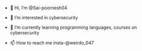- 👋 Hi, I’m @Sai-poornesh04
- 👀 I’m interested in cybersecurity
- 🌱 I’m currently learning programming languages, courses on cybersecurity

- 📫 How to reach me insta-@weirdo_047 


<!---
Sai-poornesh04/Sai-poornesh04 is a ✨ special ✨ repository because its `README.md` (this file) appears on your GitHub profile.
You can click the Preview link to take a look at your changes.
--->
